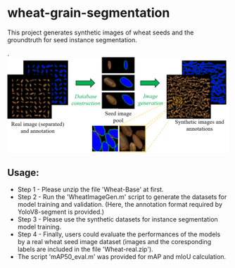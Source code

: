 # wheat-grain-segmentation

This project generates synthetic images of wheat seeds and the groundtruth for seed instance segmentation.  

.<img src="https://github.com/L-Zhou17/wheat-grain-segmentation/blob/main/Example.png">  
## Usage:  
* Step 1 - Please unzip the file 'Wheat-Base' at first.  
* Step 2 - Run the 'WheatImageGen.m' script to generate the datasets for model training and validation. (Here, the annotation format required by YoloV8-segment is provided.)  
* Step 3 - Please use the synthetic datasets for instance segmentation model training.  
* Step 4 - Finally, users could evaluate the performances of the models by a real wheat seed image dataset (images and the coresponding labels are included in the file 'Wheat-real.zip').  
* The script 'mAP50_eval.m' was provided for mAP and mIoU calculation.
